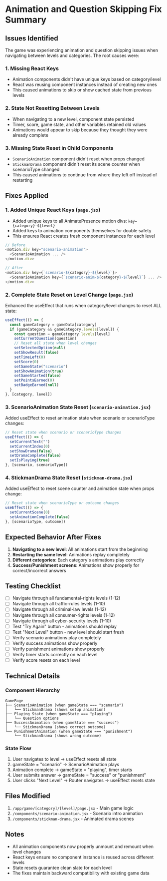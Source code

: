 # Animation and Question Skipping Fix Summary

## Issues Identified

The game was experiencing animation and question skipping issues when navigating between levels and categories. The root causes were:

### 1. **Missing React Keys**
- Animation components didn't have unique keys based on category/level
- React was reusing component instances instead of creating new ones
- This caused animations to skip or show cached state from previous levels

### 2. **State Not Resetting Between Levels**
- When navigating to a new level, component state persisted
- Timer, score, game state, and other variables retained old values
- Animations would appear to skip because they thought they were already complete

### 3. **Missing State Reset in Child Components**
- `ScenarioAnimation` component didn't reset when props changed
- `StickmanDrama` component didn't reset its scene counter when scenarioType changed
- This caused animations to continue from where they left off instead of restarting

## Fixes Applied

### 1. **Added Unique React Keys** (`page.jsx`)
- Added unique keys to all AnimatePresence motion divs: `key={category}-${level}`
- Added keys to animation components themselves for double safety
- This ensures React creates fresh component instances for each level

```javascript
// Before
<motion.div key="scenario-animation">
  <ScenarioAnimation ... />
</motion.div>

// After
<motion.div key={`scenario-${category}-${level}`}>
  <ScenarioAnimation key={`scenario-anim-${category}-${level}`} ... />
</motion.div>
```

### 2. **Complete State Reset on Level Change** (`page.jsx`)
Enhanced the useEffect that runs when category/level changes to reset ALL state:

```javascript
useEffect(() => {
  const gameCategory = gameData[category]
  if (gameCategory && gameCategory.levels[level]) {
    const question = gameCategory.levels[level]
    setCurrentQuestion(question)
    // Reset all state when level changes
    setSelectedOption(null)
    setShowResult(false)
    setTimeLeft(0)
    setScore(0)
    setGameState("scenario")
    setShowAnimation(true)
    setGameStarted(false)
    setPointsEarned(0)
    setBadgeEarned(null)
  }
}, [category, level])
```

### 3. **ScenarioAnimation State Reset** (`scenario-animation.jsx`)
Added useEffect to reset animation state when scenario or scenarioType changes:

```javascript
// Reset state when scenario or scenarioType changes
useEffect(() => {
  setCurrentText("")
  setCurrentIndex(0)
  setShowDrama(false)
  setDramaComplete(false)
  setIsPlaying(true)
}, [scenario, scenarioType])
```

### 4. **StickmanDrama State Reset** (`stickman-drama.jsx`)
Added useEffect to reset scene counter and animation state when props change:

```javascript
// Reset state when scenarioType or outcome changes
useEffect(() => {
  setCurrentScene(0)
  setAnimationComplete(false)
}, [scenarioType, outcome])
```

## Expected Behavior After Fixes

1. **Navigating to a new level**: All animations start from the beginning
2. **Restarting the same level**: Animations replay completely  
3. **Different categories**: Each category's animations play correctly
4. **Success/Punishment screens**: Animations show properly for correct/incorrect answers

## Testing Checklist

- [ ] Navigate through all fundamental-rights levels (1-12)
- [ ] Navigate through all traffic-rules levels (1-10)
- [ ] Navigate through all criminal-law levels (1-12)
- [ ] Navigate through all consumer-rights levels (1-12)
- [ ] Navigate through all cyber-security levels (1-10)
- [ ] Test "Try Again" button - animations should replay
- [ ] Test "Next Level" button - new level should start fresh
- [ ] Verify scenario animations play completely
- [ ] Verify success animations show properly
- [ ] Verify punishment animations show properly
- [ ] Verify timer starts correctly on each level
- [ ] Verify score resets on each level

## Technical Details

### Component Hierarchy
```
GamePage
├── ScenarioAnimation (when gameState === "scenario")
│   └── StickmanDrama (shows setup animation)
├── Playing State (when gameState === "playing")
│   └── Question options
├── SuccessAnimation (when gameState === "success")
│   └── StickmanDrama (shows correct outcome)
└── PunishmentAnimation (when gameState === "punishment")
    └── StickmanDrama (shows wrong outcome)
```

### State Flow
1. User navigates to level → useEffect resets all state
2. gameState = "scenario" → ScenarioAnimation plays
3. Animation complete → gameState = "playing", timer starts
4. User submits answer → gameState = "success" or "punishment"
5. User clicks "Next Level" → Router navigates → useEffect resets state

## Files Modified

1. `/app/game/[category]/[level]/page.jsx` - Main game logic
2. `/components/scenario-animation.jsx` - Scenario intro animation
3. `/components/stickman-drama.jsx` - Animated drama scenes

## Notes

- All animation components now properly unmount and remount when level changes
- React keys ensure no component instance is reused across different levels
- State resets guarantee clean slate for each level
- The fixes maintain backward compatibility with existing game data
